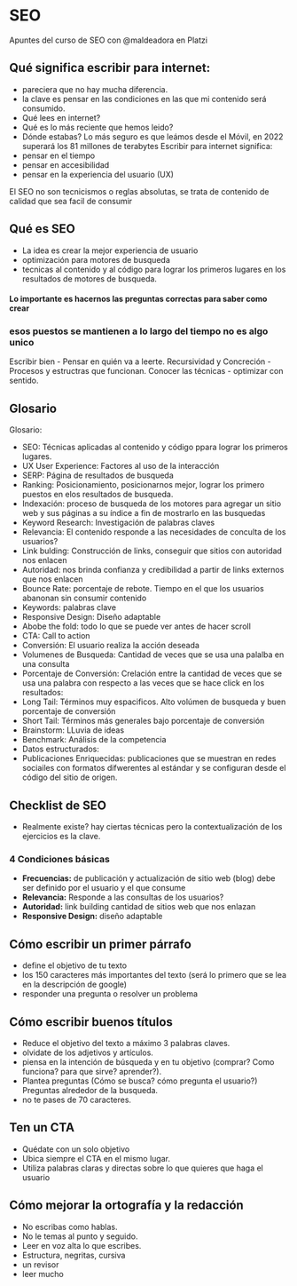 # SEO
Apuntes del curso de SEO con @maldeadora en Platzi

## Qué significa escribir para internet: 
- pareciera que no hay mucha diferencia.
- la clave es pensar en las condiciones en las que mi contenido será consumido. 
- Qué lees en internet?
- Qué es lo más reciente que hemos leido? 
- Dónde estabas? 
Lo más seguro es que leámos desde el Móvil, en 2022 superará los 81 millones de terabytes
Escribir para internet significa: 
- pensar en el tiempo
- pensar en accesibilidad
- pensar en la experiencia del usuario (UX)

El SEO no son tecnicismos o reglas absolutas, se trata de contenido de calidad que sea facil de consumir

## Qué es SEO 
- La idea es crear la mejor experiencia de usuario
- optimización para motores de busqueda
- tecnicas al contenido y al código para lograr los primeros lugares en los resultados de motores de busqueda.

#### Lo importante es hacernos las preguntas correctas para saber como crear
### esos puestos se mantienen a lo largo del tiempo no es algo unico

Escribir bien - Pensar en quién va a leerte.
Recursividad y Concreción - Procesos y estructras que funcionan.
Conocer las técnicas -  optimizar con sentido.

## Glosario
Glosario: 
- SEO: Técnicas aplicadas al contenido y código ppara lograr los primeros lugares. 
- UX User Experience: Factores al uso de la interacción 
- SERP: Página de resultados de busqueda 
- Ranking: Posicionamiento, posicionarnos mejor, lograr los primero puestos en elos resultados de busqueda. 
- Indexación: proceso de busqueda de los motores para agregar un sitio web y sus páginas a su índice a fin de mostrarlo en las busquedas
- Keyword Research: Investigación de palabras claves
- Relevancia: El contenido responde a las necesidades de conculta de los usuarios?
- Link bulding: Construcción de links, conseguir que sitios con autoridad nos enlacen
- Autoridad: nos brinda confianza y credibilidad a partir de links externos que nos enlacen 
- Bounce Rate: porcentaje de rebote. Tiempo en el que los usuarios abanonan sin consumir contenido
- Keywords: palabras clave
- Responsive Design: Diseño adaptable
- Abobe the fold: todo lo que se puede ver antes de hacer scroll
- CTA: Call to action
- Conversión: El usuario realiza la acción deseada
- Volumenes de Busqueda: Cantidad de veces que se usa una palalba en una consulta 
- Porcentaje de Conversión: Crelación entre la cantidad de veces que se usa una palabra con respecto a las veces que se hace click en los resultados: 
- Long Tail: Términos muy espacificos. Alto volúmen de busqueda y buen porcentaje de conversión 
- Short Tail: Términos más generales bajo porcentaje de conversión 
- Brainstorm: LLuvia de ideas
- Benchmark: Análisis de la competencia 
- Datos estructurados: 
- Publicaciones Enriquecidas: publicaciones que se muestran en redes sociailes con formatos difwerentes al estándar y se configuran desde el código del sitio de origen. 

## Checklist de SEO 
- Realmente existe?
hay ciertas técnicas pero la contextualización de los ejercicios es la clave. 
### 4 Condiciones básicas
- **Frecuencias:** de publicación y actualización de sitio web (blog) debe ser definido por el usuario y el que consume
- **Relevancia:** Responde a las consultas de los usuarios? 
- **Autoridad:** link building cantidad de sitios web que nos enlazan 
- **Responsive Design:** diseño adaptable 

## Cómo escribir un primer párrafo
- define el objetivo de tu texto 
- los 150 caracteres más importantes del texto (será lo primero que se lea en la descripción de google)
- responder una pregunta o resolver un problema 

## Cómo escribir buenos títulos
- Reduce el objetivo del texto a máximo 3 palabras claves.
- olvidate de los adjetivos y artículos.
- piensa en la intención de búsqueda y en tu objetivo (comprar? Como funciona? para que sirve? aprender?).
- Plantea preguntas (Cómo se busca? cómo pregunta el usuario?) Preguntas alrededor de la busqueda.
- no te pases de 70 caracteres.

## Ten un CTA
- Quédate con un solo objetivo 
- Ubica siempre el CTA en el mismo lugar. 
- Utiliza palabras claras y directas sobre lo que quieres que haga el usuario

## Cómo mejorar la ortografía y la redacción 
- No escribas como hablas.
- No le temas al punto y seguido. 
- Leer en voz alta lo que escribes.
- Estructura, negritas, cursiva
- un revisor
- leer mucho
